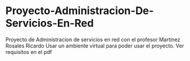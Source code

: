 # Proyecto-Administracion-De-Servicios-En-Red
 Proyecto de Administracion de servicios en red con el profesor Martinez Rosales Ricardo
 Usar un ambiente virtual para poder usar el proyecto.
 Ver requisitos en el pdf